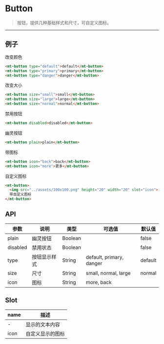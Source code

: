 # Button

> 按钮，提供几种基础样式和尺寸，可自定义图标。

------------

## 例子
改变颜色

```html
<mt-button type="default">default</mt-button>
<mt-button type="primary">primary</mt-button>
<mt-button type="danger">danger</mt-button>
```

改变大小

```html
<mt-button size="small">small</mt-button>
<mt-button size="large">large</mt-button>
<mt-button size="normal">normal</mt-button>
```

禁用按钮

```html
<mt-button disabled>disabled</mt-button>
```

幽灵按钮

```html
<mt-button plain>plain</mt-button>
```

带图标
```html
<mt-button icon="back">back</mt-button>
<mt-button icon="more">更多</mt-button>
```

自定义图标
```html
<mt-button>
  <img src="../assets/100x100.png" height="20" width="20" slot="icon">
  带自定义图标
</mt-button>
```

## API

| 参数 | 说明 | 类型 | 可选值 | 默认值 |
|------|-------|---------|-------|--------|
| plain | 幽灵按钮 | Boolean | | false |
| disabled | 禁用状态 | Boolean | | false |
| type | 按钮显示样式 | String |  default, primary, danger | default |
| size | 尺寸 | String | small, normal, large | normal |
| icon | 图标 | String | more, back | |

## Slot
| name | 描述 |
|------|--------|
| - | 显示的文本内容|
| icon | 自定义显示的图标|

